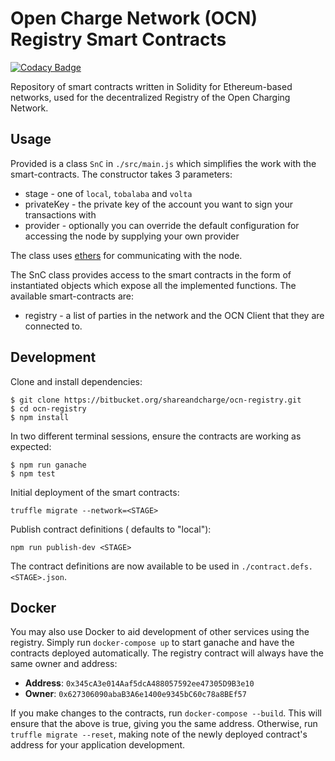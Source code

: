 # Open Charge Network (OCN) Registry Smart Contracts

[![Codacy Badge](https://api.codacy.com/project/badge/Grade/a24c1584300a4c758d8da109a3e6cb80)](https://www.codacy.com?utm_source=bitbucket.org&amp;utm_medium=referral&amp;utm_content=shareandcharge/registry&amp;utm_campaign=Badge_Grade)

Repository of smart contracts written in Solidity for Ethereum-based networks, used for the decentralized Registry of the Open Charging Network.

## Usage

Provided is a class `SnC` in `./src/main.js` which simplifies the work with the smart-contracts.
The constructor takes 3 parameters:

* stage - one of `local`, `tobalaba` and `volta`
* privateKey - the private key of the account you want to sign your transactions with
* provider - optionally you can override the default configuration for accessing the node by supplying your own provider

The class uses [ethers](https://docs.ethers.io/ethers.js/html/) for communicating 
with the node. 

The SnC class provides access to the smart contracts in the form of instantiated objects which expose 
all the implemented functions. The available smart-contracts are:

* registry - a list of parties in the network and the OCN Client that they are connected to.


## Development

Clone and install dependencies:

```
$ git clone https://bitbucket.org/shareandcharge/ocn-registry.git
$ cd ocn-registry
$ npm install
```

In two different terminal sessions, ensure the contracts are working as expected:

```
$ npm run ganache
$ npm test
```

Initial deployment of the smart contracts:

```
truffle migrate --network=<STAGE>
```

Publish contract definitions (<STAGE> defaults to "local"):

```
npm run publish-dev <STAGE>
```

The contract definitions are now available to be used in `./contract.defs.<STAGE>.json`.

## Docker

You may also use Docker to aid development of other services using the registry. Simply run 
`docker-compose up` to start ganache and have the contracts deployed automatically. The registry 
contract will always have the same owner and address:

- **Address**: `0x345cA3e014Aaf5dcA488057592ee47305D9B3e10`
- **Owner**: `0x627306090abaB3A6e1400e9345bC60c78a8BEf57`

If you make changes to the contracts, run `docker-compose --build`. This will ensure that the
above is true, giving you the same address. Otherwise, run `truffle migrate --reset`, making 
note of the newly deployed contract's address for your application development.
